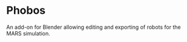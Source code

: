 Phobos
======

An add-on for Blender allowing editing and exporting of robots for the MARS simulation. 
